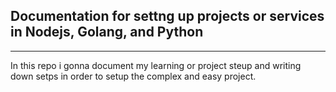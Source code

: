 ## Documentation for settng up projects or services in Nodejs, Golang, and Python
---------------------------------------------

In this repo i gonna document my learning or project steup and writing down setps in order to setup the complex and easy project.
